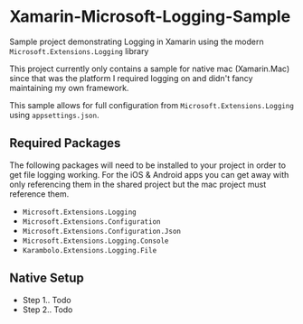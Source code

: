 # Xamarin-Microsoft-Logging-Sample

Sample project demonstrating Logging in Xamarin using the modern `Microsoft.Extensions.Logging` library

This project currently only contains a sample for native mac (Xamarin.Mac) since that was the platform I required logging on and didn't fancy maintaining my own framework.

This sample allows for full configuration from `Microsoft.Extensions.Logging` using `appsettings.json`.

## Required Packages

The following packages will need to be installed to your project in order to get file logging working. For the iOS & Android apps you can get away with only referencing them in the shared project but the mac project must reference them.

- `Microsoft.Extensions.Logging`
- `Microsoft.Extensions.Configuration`
- `Microsoft.Extensions.Configuration.Json`
- `Microsoft.Extensions.Logging.Console`
- `Karambolo.Extensions.Logging.File`

## Native Setup

 - Step 1.. Todo
 - Step 2.. Todo

